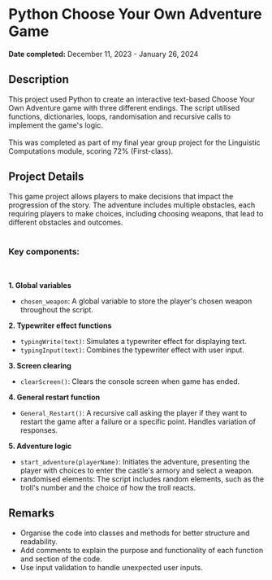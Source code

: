 <h1>Python Choose Your Own Adventure Game</h1>

<b>Date completed:</b> December 11, 2023 - January 26, 2024

<h2>Description</h2>
This project used Python to create an interactive text-based Choose Your Own Adventure game with three different endings.  The script utilised functions, dictionaries, loops, randomisation and recursive calls to implement the game's logic.
<br>
<br>
This was completed as part of my final year group project for the Linguistic Computations module, scoring 72% (First-class). 

<h2>Project Details</h2>
This game project allows players to make decisions that impact the progression of the story. The adventure includes multiple obstacles, each requiring players to make choices, including choosing weapons, that lead to different obstacles and outcomes.
<br>
<br>
<h3>Key components:</h3>
<br>

**1. Global variables**
  - `chosen_weapon`: A global variable to store the player's chosen weapon throughout the script.

**2. Typewriter effect functions**
  - `typingWrite(text)`: Simulates a typewriter effect for displaying text.
  - `typingInput(text)`: Combines the typewriter effect with user input.

**3. Screen clearing**
  - `clearScreen()`: Clears the console screen when game has ended.

**4. General restart function**
  - `General_Restart()`: A recursive call asking the player if they want to restart the game after a failure or a specific point. Handles variation of responses.

**5. Adventure logic**
  - `start_adventure(playerName)`: Initiates the adventure, presenting the player with choices to enter the castle's armory and select a weapon.
  - randomised elements: The script includes random elements, such as the troll's number and the choice of how the troll reacts.

<h2>Remarks</h2>

- Organise the code into classes and methods for better structure and readability.
- Add comments to explain the purpose and functionality of each function and section of the code.
- Use input validation to handle unexpected user inputs.
